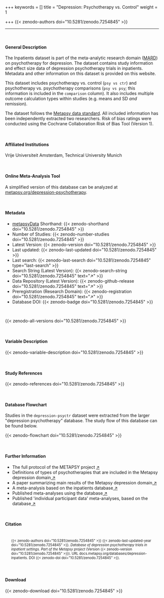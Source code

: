 +++
keywords = []
title = "Depression: Psychotherapy vs. Control"
weight = 1

+++
{{< zenodo-authors doi="10.5281/zenodo.7254845" >}}

***

<br>

#### General Description

The Inpatients dataset is part of the meta-analytic research domain ([MARD](https://docs.metapsy.org/uploads/ebmental-2022-300509.pdf)) on psychotherapy for depression. The dataset contains study information and effect size data of depression psychotherapy trials in inpatients. Metadata and other information on this dataset is provided on this website.

This dataset includes psychotherapy vs. control (`psy vs ctr`) and psychotherapy vs. psychotherapy comparisons (`psy vs psy`; this information is included in the `comparison` column). It also includes multiple outcome calculation types within studies (e.g. means and SD _and_ remission).

The dataset follows the [Metapsy data standard](https://docs.metapsy.org/data-preparation/format/). All included information has been independently extracted two researchers. Risk of bias ratings were conducted using the Cochrane Collaboration Risk of Bias Tool (Version 1).

<br>

#### Affiliated Institutions

Vrije Universiteit Amsterdam, Technical University Munich

<br>

#### Online Meta-Analysis Tool

A simplified version of this database can be analyzed at [metapsy.org/depression-psychotherapy](https://www.metapsy.org/depression-psychotherapy).

<br>

#### Metadata

* <a href="https://data.metapsy.org" target="_blank">metapsyData</a> Shorthand: {{< zenodo-shorthand doi="10.5281/zenodo.7254845" >}}
* Number of Studies: {{< zenodo-number-studies doi="10.5281/zenodo.7254845" >}}
* Latest Version: {{< zenodo-version doi="10.5281/zenodo.7254845" >}}
* Last updated: {{< zenodo-last-updated doi="10.5281/zenodo.7254845" >}}
* Last search: {{< zenodo-last-search doi="10.5281/zenodo.7254845" type="last-search" >}}
* Search String (Latest Version): {{< zenodo-search-string doi="10.5281/zenodo.7254845" text="↗" >}}
* Data Repository (Latest Version): {{< zenodo-github-release doi="10.5281/zenodo.7254845" text="↗" >}}
* Preregistration (Research Domain): {{< zenodo-registration doi="10.5281/zenodo.7254845" text="↗" >}}
* Database DOI: {{< zenodo-badge doi="10.5281/zenodo.7254845" >}}

<br>

{{< zenodo-all-versions doi="10.5281/zenodo.7254845" >}}

<br>

#### Variable Description

{{< zenodo-variable-description doi="10.5281/zenodo.7254845" >}}

<br>

#### Study References

{{< zenodo-references doi="10.5281/zenodo.7254845" >}}

<br>

#### Database Flowchart

Studies in the `depression-psyctr` dataset were extracted from the larger "depression psychotherapy" database. The study flow of this database can be found below.

{{< zenodo-flowchart doi="10.5281/zenodo.7254845" >}}

<br>

#### Further Information

<ul>
<li>The full protocol of the METAPSY project <a href="/uploads/protocol.pdf" target="_blank">↗</a></li>
<li>Definitions of types of psychotherapies that are included in the Metapsy depression domain<a href="/uploads/psychotherapies.pdf" target="_blank"> ↗</a></li>
<li>A paper summarizing main results of the Metapsy depression domain<a href="/uploads/summary_metapsy.pdf" target="_blank"> ↗</a></li>
<li>A meta-analysis based on the inpatients database<a href="https://www.sciencedirect.com/science/article/pii/S0165032721002421" target="_blank"> ↗</a></li>
<li>Published meta-analyses using the database<a href="/uploads/published_meta_analyses.pdf" target="_blank"> ↗</a></li>
<li>Published 'individual participant data'  meta-analyses, based on the database<a href="/uploads/ipd_ma.pdf" target="_blank"> ↗</a></li>
</ul>

<br>

#### Citation

<div class="citation" style='background-color: var(--body-color); padding: 20px 20px 20px 20px; font-size: 80%; -webkit-filter: grayscale(100%); filter: grayscale(100%);'>
{{< zenodo-authors doi="10.5281/zenodo.7254845" >}}
{{< zenodo-last-updated-year doi="10.5281/zenodo.7254845" >}}.
<i>Database of depression psychotherapy trials in inpatient settings. Part of the Metapsy project </i>
(Version {{< zenodo-version doi="10.5281/zenodo.7254845" >}}).
URL docs.metapsy.org/databases/depression-inpatients.
DOI {{< zenodo-doi doi="10.5281/zenodo.7254845" >}}.
</div>

<br>

#### Download

{{< zenodo-download doi="10.5281/zenodo.7254845" >}}

<br></br>